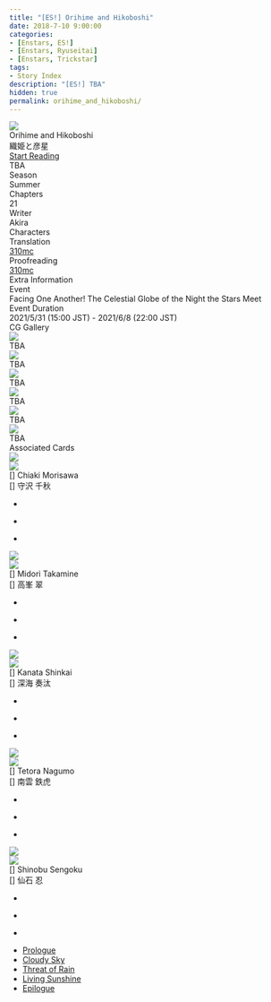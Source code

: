 ```yaml
---
title: "[ES!] Orihime and Hikoboshi"
date: 2018-7-10 9:00:00
categories:
- [Enstars, ES!]
- [Enstars, Ryuseitai]
- [Enstars, Trickstar]
tags:
- Story Index
description: "[ES!] TBA"
hidden: true
permalink: orihime_and_hikoboshi/
---
```

<div class="preview-wrapper reverse" style="--storyColor:#5ac189;--storyColor-rgb:90,193,137;--storyColor-h:147.4;--storyColor-s:45.4%;--storyColor-l:55.5%;">
    <div class="grid-wrapper">
        <div class="preview-background" style="background-image: url('/img/es/eventstory/orihimeandhikoboshi/shinobubcgframe.jpg')"></div>
        <div class="preview-box">
            <div class="title-area">
                <div class="title-area__title">Orihime and Hikoboshi</div>
                <div class="title-area__subtitle">織姫と彦星</div>
                <div class="title-area__start"><a href="/orihime_and_hikoboshi/prologue">Start Reading</a></div>
            </div>
            <div class="info-area">
                <div class="synopsis">
                    TBA
                </div>
                <div class="info">
                    <div class="info-item season">
                        <div class="label">
                            Season
                        </div>
                        <div class="value">
                            Summer
                        </div>
                    </div>
                    <div class="info-item chapters">
                        <div class="label">
                            Chapters
                        </div>
                        <div class="value">
                            21
                        </div>
                    </div>
                    <div class="info-item writer">
                        <div class="label">
                            Writer
                        </div>
                        <div class="value">
                            Akira
                        </div>
                    </div>
                    <div class="info-item characters">
                        <div class="label">
                            Characters
                        </div>
                        <div class="value">
                        <a href="/categories/Enstars/Chiaki" character="Chiaki"></a>
                        <a href="/categories/Enstars/Midori" character="Midori"></a>
                        <a href="/categories/Enstars/Kanata" character="Kanata"></a>
                        <a href="/categories/Enstars/Tetora" character="Tetora"></a>
                        <a href="/categories/Enstars/Shinobu" character="Shinobu"></a>
                        <a href="/categories/Enstars/Mao" character="Mao"></a>
                        <a href="/categories/Enstars/Makoto" character="Makoto"></a>
                        <a href="/categories/Enstars/Subaru" character="Subaru"></a>
                        <a href="/categories/Enstars/Hokuto" character="Hokuto"></a>
                        <a href="/categories/Enstars/Wataru" character="Wataru"></a>
                        </div>
                    </div>
                    <div class="info-item tl">
                        <div class="label">
                            Translation
                        </div>
                        <div class="value">
                            <a href="/about">310mc</a>
                        </div>
                    </div>
                    <div class="info-item pr">
                        <div class="label">
                            Proofreading
                        </div>
                        <div class="value">
                            <a href="/about">310mc</a>
                        </div>
                    </div>
                </div>
            </div>
        </div>
    </div>
</div>

<!-- more -->

<style>
    .preview-wrapper {
        display: none;
    }
    @media (max-width: 567px) {
        .post-block {
            padding: 5px 10px 8px !important;
        }
    }
</style>
<div class="story-wrapper" style="--storyColor:#5ac189;--storyColor-rgb:90,193,137;--storyColor-h:147.4;--storyColor-s:45.4%;--storyColor-l:55.5%;">
    <div class="grid-wrapper">
        <div class="story-background" style="background: top/cover url(/img/es/eventstory/orihimeandhikoboshi/maoorigcg.jpg)"></div>
        <div class="story-box">
            <div class="story-cover">
                <div><img src="/img/es/eventstory/orihimeandhikoboshi/shinobubcgframe.jpg"></div>
            </div>
            <div class="title-area">
                <div class="title-area__title">Orihime and Hikoboshi</div>
                <div class="title-area__subtitle">織姫と彦星</div>
                <div class="title-area__start">
                    <a href="prologue">Start Reading</a>
                </div>
            </div>
            <div class="info-area">
                <div class="synopsis">
                    TBA
                </div>
                <div class="info">
                    <div class="info-item season">
                        <div class="label">
                            Season
                        </div>
                        <div class="value">
                            Summer
                        </div>
                    </div>
                    <div class="info-item chapters">
                        <div class="label">
                            Chapters
                        </div>
                        <div class="value">
                            21
                        </div>
                    </div>
                    <div class="info-item writer">
                        <div class="label">
                            Writer
                        </div>
                        <div class="value">
                            Akira
                        </div>
                    </div>
                    <div class="info-item characters">
                        <div class="label">
                            Characters
                        </div>
                        <div class="value">
                        <a href="/categories/Enstars/Chiaki" character="Chiaki"></a>
                        <a href="/categories/Enstars/Midori" character="Midori"></a>
                        <a href="/categories/Enstars/Kanata" character="Kanata"></a>
                        <a href="/categories/Enstars/Tetora" character="Tetora"></a>
                        <a href="/categories/Enstars/Shinobu" character="Shinobu"></a>
                        <a href="/categories/Enstars/Mao" character="Mao"></a>
                        <a href="/categories/Enstars/Makoto" character="Makoto"></a>
                        <a href="/categories/Enstars/Subaru" character="Subaru"></a>
                        <a href="/categories/Enstars/Hokuto" character="Hokuto"></a>
                        <a href="/categories/Enstars/Wataru" character="Wataru"></a>
                        </div>
                    </div>
                    <div class="info-item tl">
                        <div class="label">
                            Translation
                        </div>
                        <div class="value">
                            <a href="/about">310mc</a>
                        </div>
                    </div>
                    <div class="info-item pr">
                        <div class="label">
                            Proofreading
                        </div>
                        <div class="value">
                            <a href="/about">310mc</a>
                        </div>
                    </div>
                </div>
                <div class="extra-area">
                    <div class="tab-header">
                        <div class="tab-header__name">Extra Information</div>
                    </div>
                    <div class="tab-content">
                        <div class="tab-item">
                            <div class="label">
                                Event
                            </div>
                            <div class="value">
                                Facing One Another! The Celestial Globe of the Night the Stars Meet
                            </div>
                        </div>
                        <div class="tab-item">
                            <div class="label">
                                Event Duration
                            </div>
                            <div class="value">
                                2021/5/31 (15:00 JST) - 2021/6/8 (22:00 JST)
                            </div>
                        </div>
                    </div>
                </div>
                <div class="cg-gallery">
                    <div class="tab-header">
                        <div class="tab-header__name">CG Gallery</div>
                    </div>
                    <div class="tab-content">
                        <div class="gallery">
                            <div class="gallery-item">
                                <div class="image">
                                    <img src="/img/es/eventstory/orihimeandhikoboshi/kanataorigcg.jpg">
                                </div>
                                <div class="caption">
                                    TBA
                                </div>
                            </div>
                            <div class="gallery-item">
                                <div class="image">
                                    <img src="/img/es/eventstory/orihimeandhikoboshi/chiakiorigcg.jpg">
                                </div>
                                <div class="caption">
                                    TBA
                                </div>
                            </div>
                            <div class="gallery-item">
                                <div class="image">
                                    <img src="/img/es/eventstory/orihimeandhikoboshi/midoriorigcg.jpg">
                                </div>
                                <div class="caption">
                                    TBA
                                </div>
                            </div>
                            <div class="gallery-item">
                                <div class="image">
                                    <img src="/img/es/eventstory/orihimeandhikoboshi/chiakibcg.jpg">
                                </div>
                                <div class="caption">
                                    TBA
                                </div>
                            </div>
                            <div class="gallery-item">
                                <div class="image">
                                    <img src="/img/es/eventstory/orihimeandhikoboshi/midoribcg.jpg">
                                </div>
                                <div class="caption">
                                    TBA
                                </div>
                            </div>
                            <div class="gallery-item">
                                <div class="image">
                                    <img src="/img/es/eventstory/orihimeandhikoboshi/kanatabcg.jpg">
                                </div>
                                <div class="caption">
                                    TBA
                                </div>
                            </div>
                        </div>
                    </div>
                </div>
                <div class="story-cards">
                    <div class="tab-header">
                        <div class="tab-header__name">Associated Cards</div>
                    </div>
                    <div class="tab-content">
                        <div class="cards">
                            <div class="cards-item">
                                <div class="image">
                                    <div class="single unbloomed">
                                        <img src="/img/es/eventstory/orihimeandhikoboshi/chiakicard.jpg">
                                    </div>
                                    <div class="single bloomed">
                                        <img src="/img/es/eventstory/orihimeandhikoboshi/chiakibcard.jpg">
                                    </div>
                                    <div class="quotes__wrapper">
                                        <div class="quotes">
                                            <div class="unbloomed"><!--TBA--></div>
                                            <div class="bloomed"><!--TBA--></div>
                                        </div>
                                    </div>
                                </div>
                                <div class="lightbox">
                                    <div class="card__name">[] Chiaki Morisawa</div>
                                    <div class="card__jp">[] 守沢 千秋</div>
                                    <div class="skills">
                                        <ul>
                                            <li id="center">
                                                <div class="name"><!--TBA--></div>
                                                <div class="desc"></div>
                                            </li>
                                            <li id="live">
                                                <div class="name"><!--TBA--></div>
                                                <div class="desc"></div>
                                            </li>
                                            <li id="lesson">
                                                <div class="name"><!--TBA--></div>
                                                <div class="desc"></div>
                                            </li>
                                        </ul>
                                    </div>
                                </div>
                            </div>
                            <div class="cards-item">
                                <div class="image">
                                    <div class="single unbloomed">
                                        <img src="/img/es/eventstory/orihimeandhikoboshi/midoricard.jpg">
                                    </div>
                                    <div class="single bloomed">
                                        <img src="/img/es/eventstory/orihimeandhikoboshi/midoribcard.jpg">
                                    </div>
                                    <div class="quotes__wrapper">
                                        <div class="quotes">
                                            <div class="unbloomed"><!--TBA--></div>
                                            <div class="bloomed"><!--TBA--></div>
                                        </div>
                                    </div>
                                </div>
                                <div class="lightbox">
                                    <div class="card__name">[] Midori Takamine</div>
                                    <div class="card__jp">[] 高峯 翠</div>
                                    <div class="skills">
                                        <ul>
                                            <li id="center">
                                                <div class="name"><!--TBA--></div>
                                                <div class="desc"></div>
                                            </li>
                                            <li id="live">
                                                <div class="name"><!--TBA--></div>
                                                <div class="desc"></div>
                                            </li>
                                            <li id="lesson">
                                                <div class="name"><!--TBA--></div>
                                                <div class="desc"></div>
                                            </li>
                                        </ul>
                                    </div>
                                </div>
                            </div>
                            <div class="cards-item">
                                <div class="image">
                                    <div class="single unbloomed">
                                        <img src="/img/es/eventstory/orihimeandhikoboshi/kanatacard.jpg">
                                    </div>
                                    <div class="single bloomed">
                                        <img src="/img/es/eventstory/orihimeandhikoboshi/kanatabcard.jpg">
                                    </div>
                                    <div class="quotes__wrapper">
                                        <div class="quotes">
                                            <div class="unbloomed"><!--TBA--></div>
                                            <div class="bloomed"><!--TBA--></div>
                                        </div>
                                    </div>
                                </div>
                                <div class="lightbox">
                                    <div class="card__name">[] Kanata Shinkai</div>
                                    <div class="card__jp">[] 深海 奏汰</div>
                                    <div class="skills">
                                        <ul>
                                            <li id="center">
                                                <div class="name"><!--TBA--></div>
                                                <div class="desc"></div>
                                            </li>
                                            <li id="live">
                                                <div class="name"><!--TBA--></div>
                                                <div class="desc"></div>
                                            </li>
                                            <li id="lesson">
                                                <div class="name"><!--TBA--></div>
                                                <div class="desc"></div>
                                            </li>
                                        </ul>
                                    </div>
                                </div>
                            </div>
                            <div class="cards-item">
                                <div class="image">
                                    <div class="single unbloomed">
                                        <img src="/img/es/eventstory/orihimeandhikoboshi/tetoracard.jpg">
                                    </div>
                                    <div class="single bloomed">
                                        <img src="/img/es/eventstory/orihimeandhikoboshi/tetorabcard.jpg">
                                    </div>
                                    <div class="quotes__wrapper">
                                        <div class="quotes">
                                            <div class="unbloomed"><!--TBA--></div>
                                            <div class="bloomed"><!--TBA--></div>
                                        </div>
                                    </div>
                                </div>
                                <div class="lightbox">
                                    <div class="card__name">[] Tetora Nagumo</div>
                                    <div class="card__jp">[] 南雲 鉄虎</div>
                                    <div class="skills">
                                        <ul>
                                            <li id="center">
                                                <div class="name"><!--TBA--></div>
                                                <div class="desc"></div>
                                            </li>
                                            <li id="live">
                                                <div class="name"><!--TBA--></div>
                                                <div class="desc"></div>
                                            </li>
                                            <li id="lesson">
                                                <div class="name"><!--TBA--></div>
                                                <div class="desc"></div>
                                            </li>
                                        </ul>
                                    </div>
                                </div>
                            </div>
                            <div class="cards-item">
                                <div class="image">
                                    <div class="single unbloomed">
                                        <img src="/img/es/eventstory/orihimeandhikoboshi/shinobucard.jpg">
                                    </div>
                                    <div class="single bloomed">
                                        <img src="/img/es/eventstory/orihimeandhikoboshi/shinobubcard.jpg">
                                    </div>
                                    <div class="quotes__wrapper">
                                        <div class="quotes">
                                            <div class="unbloomed"><!--TBA--></div>
                                            <div class="bloomed"><!--TBA--></div>
                                        </div>
                                    </div>
                                </div>
                                <div class="lightbox">
                                    <div class="card__name">[] Shinobu Sengoku</div>
                                    <div class="card__jp">[] 仙石 忍</div>
                                    <div class="skills">
                                        <ul>
                                            <li id="center">
                                                <div class="name"><!--TBA--></div>
                                                <div class="desc"></div>
                                            </li>
                                            <li id="live">
                                                <div class="name"><!--TBA--></div>
                                                <div class="desc"></div>
                                            </li>
                                            <li id="lesson">
                                                <div class="name"><!--TBA--></div>
                                                <div class="desc"></div>
                                            </li>
                                        </ul>
                                    </div>
                                </div>
                            </div>
                        </div>
                    </div>
                </div>
            </div>
            <div class="chapter-area">
                <div class="chapters">
                    <ul>
                        <li>
                            <a href="prologue" id="none">Prologue</a>
                        </li>
                        <li>
                            <a href="cloudy_sky" id="none">Cloudy Sky</a>
                        </li>
                        <li>
                            <a href="threat_of_rain" id="none">Threat of Rain</a>
                        </li>
                        <li>
                            <a href="living_sunshine" id="none">Living Sunshine</a>
                        </li>
                        <li>
                            <a href="epilogue" id="none">Epilogue</a>
                        </li>
                    </ul>
                </div>
              <!--  <div class="mini-talks">
                    <div class="mini-talk">
                        <div class="mt-header">Character</div>
                        <div class="mt-content">
                        <div class="item">
                            <a href="minitalk/chiaki_1" id="none">x</a>
                            <a href="minitalk/chiaki_2" id="none">x</a>
                            </div>
                        </div>
                    </div>
                    <div class="mini-talk">
                        <div class="mt-header">Character</div>
                        <div class="mt-content">
                            <div class="item">
                            <a href="NOTRANSLATION" id="none">x</a>
                            <a href="NOTRANSLATION" id="none">x</a>
                            </div>
                        </div>
                    </div>
                    <div class="mini-talk">
                        <div class="mt-header">Character</div>
                        <div class="mt-content">
                            <div class="item">
                            <a href="NOTRANSLATION" id="none">x</a>
                            <a href="NOTRANSLATION" id="none">x</a>
                            </div>
                        </div>
                    </div>
                    <div class="mini-talk">
                        <div class="mt-header">Character</div>
                        <div class="mt-content">
                            <div class="item">
                            <a href="NOTRANSLATION" id="none">x</a>
                            <a href="NOTRANSLATION" id="none">x</a>
                            </div>
                        </div>
                    </div>
                </div>-->
            </div>
        </div>
    </div>
</div>
